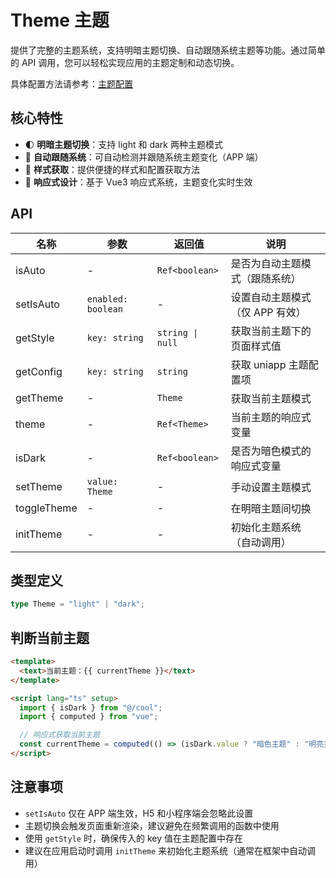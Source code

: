 # Theme 主题

提供了完整的主题系统，支持明暗主题切换、自动跟随系统主题等功能。通过简单的 API 调用，您可以轻松实现应用的主题定制和动态切换。

具体配置方法请参考：[主题配置](/src/introduce/theme.md)

## 核心特性

- 🌓 **明暗主题切换**：支持 light 和 dark 两种主题模式
- 🔄 **自动跟随系统**：可自动检测并跟随系统主题变化（APP 端）
- 🎨 **样式获取**：提供便捷的样式和配置获取方法
- 📱 **响应式设计**：基于 Vue3 响应式系统，主题变化实时生效

## API

| 名称        | 参数               | 返回值           | 说明                            |
| ----------- | ------------------ | ---------------- | ------------------------------- |
| isAuto      | -                  | `Ref<boolean>`   | 是否为自动主题模式（跟随系统）  |
| setIsAuto   | `enabled: boolean` | -                | 设置自动主题模式（仅 APP 有效） |
| getStyle    | `key: string`      | `string \| null` | 获取当前主题下的页面样式值      |
| getConfig   | `key: string`      | `string`         | 获取 uniapp 主题配置项          |
| getTheme    | -                  | `Theme`          | 获取当前主题模式                |
| theme       | -                  | `Ref<Theme>`     | 当前主题的响应式变量            |
| isDark      | -                  | `Ref<boolean>`   | 是否为暗色模式的响应式变量      |
| setTheme    | `value: Theme`     | -                | 手动设置主题模式                |
| toggleTheme | -                  | -                | 在明暗主题间切换                |
| initTheme   | -                  | -                | 初始化主题系统（自动调用）      |

## 类型定义

```ts
type Theme = "light" | "dark";
```

## 判断当前主题

```html
<template>
  <text>当前主题：{{ currentTheme }}</text>
</template>

<script lang="ts" setup>
  import { isDark } from "@/cool";
  import { computed } from "vue";

  // 响应式获取当前主题
  const currentTheme = computed(() => (isDark.value ? "暗色主题" : "明亮主题"));
</script>
```

## 注意事项

- `setIsAuto` 仅在 APP 端生效，H5 和小程序端会忽略此设置
- 主题切换会触发页面重新渲染，建议避免在频繁调用的函数中使用
- 使用 `getStyle` 时，确保传入的 key 值在主题配置中存在
- 建议在应用启动时调用 `initTheme` 来初始化主题系统（通常在框架中自动调用）
